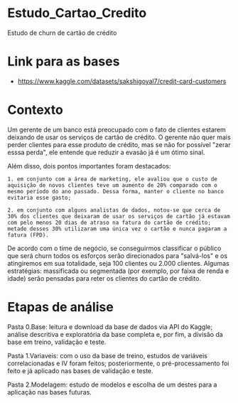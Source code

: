 # Estudo_Cartao_Credito

Estudo de churn de cartão de crédito

# Link para as bases

- https://www.kaggle.com/datasets/sakshigoyal7/credit-card-customers

# Contexto

Um gerente de um banco está preocupado com o fato de clientes estarem deixando de usar os serviços de cartão de crédito. O gerente não quer mais perder clientes para esse produto de crédito, mas se não for possível "zerar esssa perda", ele entende que reduzir a evasão já é um ótimo sinal. 

Além disso, dois pontos importantes foram destacados: 
    
    1. em conjunto com a área de marketing, ele avaliou que o custo de aquisição de novos clientes teve um aumento de 20% comparado com o mesmo período do ano passado. Dessa forma, manter o cliente no banco evitaria esse gasto;
    
    2. em conjunto com alguns analistas de dados, notou-se que cerca de 30% dos clientes que deixaram de usar os serviços de cartão já estavam com pelo menos 20 dias de atraso na fatura do cartão de crédito; metade desses 30% utilizaram uma única vez o cartão e nunca pagaram a fatura (FPD).

De acordo com o time de negócio, se conseguirmos classificar o público que será churn todos os esforços serão direcionados para "salvá-los" e os atingiremos em sua totalidade, seja 100 clientes ou 2.000 clientes. Algumas estratégias: massificada ou segmentada (por exemplo, por faixa de renda e idade) serão pensadas para reter os clientes do cartão de crédito.

# Etapas de análise

Pasta 0.Base: leitura e download da base de dados via API do Kaggle; análise descritiva e exploratória da base completa e, por fim, a divisão da base em treino, validação e teste.

Pasta 1.Variaveis: com o uso da base de treino, estudos de variáveis correlacionadas e IV foram feitos; posteriormente, o pré-processamento foi feito e já aplicado nas bases de validação e teste.

Pasta 2.Modelagem: estudo de modelos e escolha de um destes para a aplicação nas bases futuras.